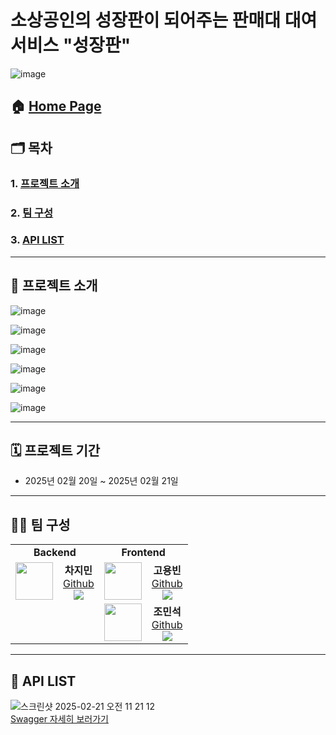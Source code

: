 # 소상공인의 성장판이 되어주는 판매대 대여 서비스 "성장판"

![image](https://github.com/user-attachments/assets/1d14ac81-1f2a-4c6f-92df-76b626d4fd5d)

## 🏠 [Home Page](https://k084cd5384c62a.user-app.krampoline.com/)

## 🗂️ 목차

### 1. [프로젝트 소개](#project-intro) 
### 2. [팀 구성](#team)  
### 3. [API LIST](#api)

---
<a id="project-intro"></a>  
## 💭 프로젝트 소개

![image](https://github.com/user-attachments/assets/2a201c8a-49e6-4af6-9bee-7c6339a368ab)

![image](https://github.com/user-attachments/assets/c7f1c09e-2243-4484-94bc-2c010ed48c58)

![image](https://github.com/user-attachments/assets/acb9d307-0945-4c90-bb38-8371785506f5)

![image](https://github.com/user-attachments/assets/542edabf-fbac-4c50-87b2-9e880654fdf0)

![image](https://github.com/user-attachments/assets/1632b946-a1a4-49be-8330-ff96208aa27e)

![image](https://github.com/user-attachments/assets/504510f0-eb91-45ff-a502-f160c6b68cd8)

---

## 🗓 프로젝트 기간

- 2025년 02월 20일 ~ 2025년 02월 21일

---
<a id="team"></a>  
## 🧑‍💻 팀 구성

<table>
  <tr>
    <td colspan='2' align="center"><b>Backend</b></td>
    <td colspan='2' align="center"><b>Frontend</b></td>
  </tr>
  <tr>
    <!-- Backend - 차지민 -->
    <td align="center">
      <img src="https://avatars.githubusercontent.com/u/101076374?s=96&v=4" width="60px;" alt=""/>
    </td>
    <td align="center">
      <b>차지민</b><br/>
      <a href="https://github.com/d-o0o-b11">Github</a>
      <br/>
      <img src="https://img.shields.io/badge/NestJS-E0234E?style=flat&logo=NestJS&logoColor=white"/><br/>
    </td>
    <!-- Frontend - 고용빈 -->
    <td align="center">
      <img src="https://avatars.githubusercontent.com/u/101076374?s=96&v=4" width="60px;" alt=""/>
    </td>
    <td align="center">
      <b>고용빈</b><br/>
      <a href="https://github.com/yongb2n">Github</a>
      <br/>
      <img src="https://img.shields.io/badge/Next.js-000000?style=flat&logo=Next.js&logoColor=white"/><br/>
    </td>
  </tr>
  <tr>
    <!-- Frontend - 조민석 -->
    <td></td>
    <td></td>
    <td align="center">
      <img src="https://avatars.githubusercontent.com/u/66951806?s=96&v=4" width="60px;" alt=""/>
    </td>
    <td align="center">
      <b>조민석</b><br/> 
      <a href="https://github.com/99andrew99">Github</a>
      <br/>
      <img src="https://img.shields.io/badge/Next.js-000000?style=flat&logo=Next.js&logoColor=white"/><br/>
    </td>
  </tr>
</table>


---

<a id="api"></a> 
## 🧱 API LIST

![스크린샷 2025-02-21 오전 11 21 12](https://github.com/user-attachments/assets/748f0818-7171-45b9-b5af-c780c257f1b6)
<br>
[Swagger 자세히 보러가기](https://k084cd5384c62a.user-app.krampoline.com/api/swagger#/)

